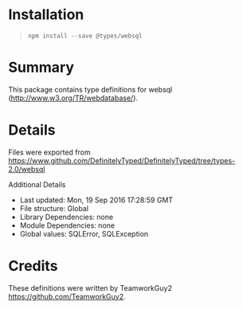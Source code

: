 # Installation
> `npm install --save @types/websql`

# Summary
This package contains type definitions for websql (http://www.w3.org/TR/webdatabase/).

# Details
Files were exported from https://www.github.com/DefinitelyTyped/DefinitelyTyped/tree/types-2.0/websql

Additional Details
 * Last updated: Mon, 19 Sep 2016 17:28:59 GMT
 * File structure: Global
 * Library Dependencies: none
 * Module Dependencies: none
 * Global values: SQLError, SQLException

# Credits
These definitions were written by TeamworkGuy2 <https://github.com/TeamworkGuy2>.
